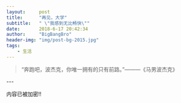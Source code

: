 ```yaml
---
layout:     post
title:      "再见，大学"
subtitle:   " \"我感到无比畅快\""
date:       2018-6-17 20:42:34
author:     "BigBangBro"
header-img: "img/post-bg-2015.jpg"
tags:
    - 生活
---
```


> “奔跑吧，波杰克，你唯一拥有的只有前路。”———《马男波杰克》


<p id = "build"></p>
---



内容已被加密!!

